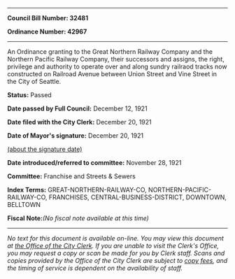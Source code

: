

********

**Council Bill Number: 32481**
   
**Ordinance Number: 42967**
********

 An Ordinance granting to the Great Northern Railway Company and the Northern Pacific Railway Company, their successors and assigns, the right, privilege and authority to operate over and along sundry railraod tracks now constructed on Railroad Avenue between Union Street and Vine Street in the City of Seattle.

**Status:** Passed
   
**Date passed by Full Council:** December 12, 1921
   
**Date filed with the City Clerk:** December 20, 1921
   
**Date of Mayor's signature:** December 20, 1921
   
[(about the signature date)](/~public/approvaldate.htm)
   
   
   
**Date introduced/referred to committee:** November 28, 1921
   
**Committee:** Franchise and Streets & Sewers
   
   
**Index Terms:** GREAT-NORTHERN-RAILWAY-CO, NORTHERN-PACIFIC-RAILWAY-CO, FRANCHISES, CENTRAL-BUSINESS-DISTRICT, DOWNTOWN, BELLTOWN

**Fiscal Note:**_(No fiscal note available at this time)_
********

_No text for this document is available on-line. You may view this document at [the Office of the City Clerk](http://www.seattle.gov/leg/clerk/contactUs.htm). If you are unable to visit the Clerk's Office, you may request a copy or scan be made for you by Clerk staff. Scans and copies provided by the Office of the City Clerk are subject to [copy fees](http://clerk.seattle.gov/~public/clerkfees.htm), and the timing of service is dependent on the availability of staff._

